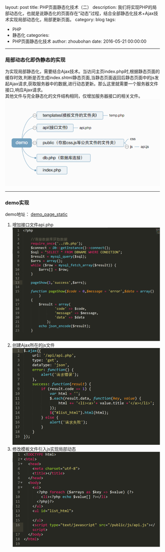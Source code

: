 layout: post
title: PHP页面静态化技术（二）
description: 我们将实现PHP的局部动态化，也就是说静态化的页面存在“动态”过程，结合全部静态化技术+Ajax技术实现局部动态化，局部更新页面。
category: blog
tags:
  - PHP
  - 静态化
categories:
  - PHP页面静态化技术
author: zhoubohan
date: 2016-05-21 00:00:00
---
### 局部动态化即伪静态的实现

 为实现局部静态化，需要结合Ajax技术。当访问主页index.php时,根据静态页面的缓存时效,判断是否生成index.shtml静态页面,当静态页面返回后静态页面中的js发起Ajax请求,获取服务器中的数据,进行动态更新。那么这里就需要一个服务器文件接口,响应Ajax请求。<br/>
 其他文件与完全静态化的文件结构相同，仅增加服务器接口的相关文件。<br/>
![page-static-sixth](/images/pageStatic/page-static-sixth.png)

---

### demo实现
demo地址： [demo_page_static](https://github.com/zhoubohan/demo_page_static2)
1. 增加接口文件api.php<br>
![page-static-seventh](/images/pageStatic/page-static-seventh.png)
2. 创建Ajax所在的js文件
![page-static-eighth](/images/pageStatic/page-static-eighth.png)
3. 修改模板文件引入js实现局部动态
![page-static-nineth](/images/pageStatic/page-static-nineth.png)